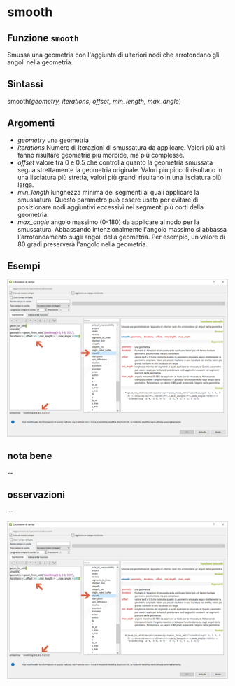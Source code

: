 # smooth

## Funzione `smooth`

Smussa una geometria con l'aggiunta di ulteriori nodi che arrotondano gli angoli nella geometria.

## Sintassi

smooth\(_geometry, iterations, offset, min\_length, max\_angle_\)

## Argomenti

* _geometry_ una geometria
* _iterations_ Numero di iterazioni di smussatura da applicare. Valori più alti fanno risultare geometria più morbide, ma più complesse.
* _offset_ valore tra 0 e 0.5 che controlla quanto la geometria smussata segua strettamente la geometria originale. Valori più piccoli risultano in una lisciatura più stretta, valori più grandi risultano in una lisciatura più larga.
* _min\_length_ lunghezza minima dei segmenti ai quali applicare la smussatura. Questo parametro può essere usato per evitare di posizionare nodi aggiuntivi eccessivi nei segmenti più corti della geometria.
* _max\_angle_ angolo massimo \(0-180\) da applicare al nodo per la smussatura. Abbassando intenzionalmente l'angolo massimo si abbassa l'arrotondamento sugli angoli della geometria. Per esempio, un valore di 80 gradi preserverà l'angolo nella geometria.

## Esempi

![](../../../.gitbook/assets/smooth1%20%281%29.png)

## nota bene

--

## osservazioni

--

![](../../../.gitbook/assets/smooth1.png)

